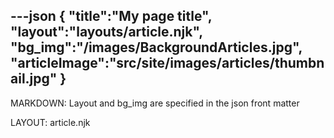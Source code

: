 ---json
{
   "title":"My page title",
   "layout":"layouts/article.njk",
   "bg_img":"/images/BackgroundArticles.jpg",
   "articleImage":"src/site/images/articles/thumbnail.jpg"
}
---
MARKDOWN: Layout and bg_img are specified in the json front matter

LAYOUT: article.njk
